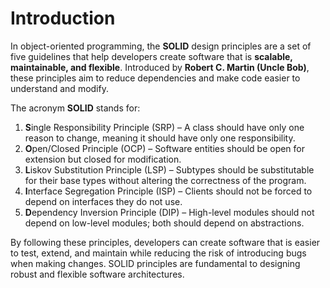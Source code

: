 # Introduction

In object-oriented programming, the **SOLID** design principles are a set of five guidelines that help developers create software that is **scalable, maintainable, and flexible**. Introduced by **Robert C. Martin (Uncle Bob)**, these principles aim to reduce dependencies and make code easier to understand and modify.

The acronym **SOLID** stands for:  

1. **S**ingle Responsibility Principle (SRP) – A class should have only one reason to change, meaning it should have only one responsibility.  
2. **O**pen/Closed Principle (OCP) – Software entities should be open for extension but closed for modification.  
3. **L**iskov Substitution Principle (LSP) – Subtypes should be substitutable for their base types without altering the correctness of the program.  
4. **I**nterface Segregation Principle (ISP) – Clients should not be forced to depend on interfaces they do not use.  
5. **D**ependency Inversion Principle (DIP) – High-level modules should not depend on low-level modules; both should depend on abstractions.  

By following these principles, developers can create software that is easier to test, extend, and maintain while reducing the risk of introducing bugs when making changes. SOLID principles are fundamental to designing robust and flexible software architectures.

